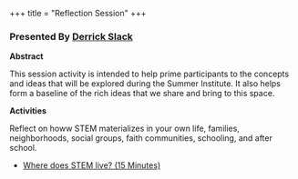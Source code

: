 +++
title = "Reflection Session"
+++

### Presented By [Derrick Slack](https://dehsi2022.netlify.app/background/meettheteam/#derrick-slack)

**Abstract**

This session activity is intended to help prime participants to the concepts and ideas that will be explored during the Summer Institute. It also helps form a baseline of the rich ideas that we share and bring to this space.

**Activities**

Reflect on howw STEM materializes in your own life, families, neighborhoods, social groups, faith communities, schooling, and after school.
* [Where does STEM live? (15 Minutes)](https://www.menti.com/61c6t6mxfo)